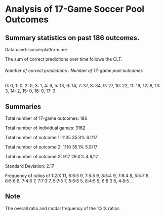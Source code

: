 # Analysis of 17-Game Soccer Pool Outcomes

## Summary statistics on past 186 outcomes.
Data used: soccerplatform.me

The sum of correct predictions over time follows the CLT. 

###### Number of correct predictions : Number of 17-game pool outcomes
0: 0, 1: 0, 2: 0, 3: 1, 4: 6, 5: 13, 6: 14, 7: 37, 8: 34, 9: 27, 10: 22, 11: 19, 12: 8, 13: 3, 14: 2, 15: 0, 16: 0, 17: 0

## Summaries
Total number of 17-game outcomes: 186

Total number of individual games: 3162

Total number of outcome 1: 1135 35.9% 6.1/17

Total number of outcome 2: 1110 35.1% 5.9/17

Total number of outcome X: 917 29.0% 4.9/17

Standard Deviation: 2.17

Frequency of ratios of 1:2:X
11, 6:6:5
9, 7:5:5
9, 8:5:4
9, 7:6:4
8, 5:5:7
8, 6:5:6
8, 7:4:6
7, 7:7:3
7, 5:7:5
7, 5:6:6
5, 8:4:5
5, 6:8:3
5, 4:8:5 ...


## Note
The overall ratio and modal frequency of the 1:2:X ratios